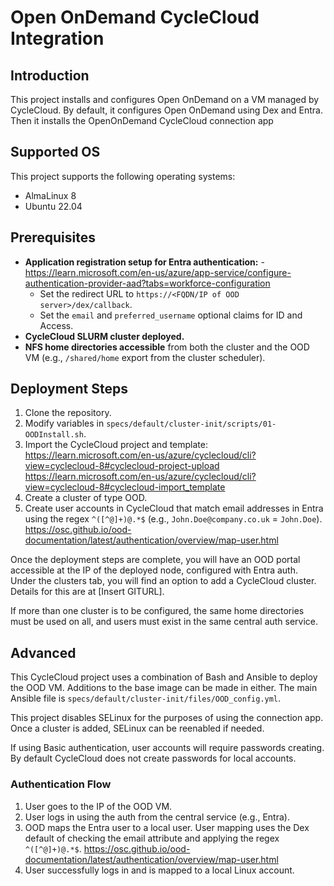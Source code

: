 # Open OnDemand CycleCloud Integration

## Introduction

This project installs and configures Open OnDemand on a VM managed by CycleCloud. By default, it configures Open OnDemand using Dex and Entra. Then it installs the OpenOnDemand CycleCloud connection app

## Supported OS

This project supports the following operating systems:

- AlmaLinux 8
- Ubuntu 22.04

## Prerequisites

- **Application registration setup for Entra authentication:**  - <https://learn.microsoft.com/en-us/azure/app-service/configure-authentication-provider-aad?tabs=workforce-configuration>
  - Set the redirect URL to `https://<FQDN/IP of OOD server>/dex/callback`.
  - Set the `email` and `preferred_username` optional claims for ID and Access.
- **CycleCloud SLURM cluster deployed.**
- **NFS home directories accessible** from both the cluster and the OOD VM (e.g., `/shared/home` export from the cluster scheduler).

## Deployment Steps

1. Clone the repository.
2. Modify variables in `specs/default/cluster-init/scripts/01-OODInstall.sh`.
3. Import the CycleCloud project and template: <https://learn.microsoft.com/en-us/azure/cyclecloud/cli?view=cyclecloud-8#cyclecloud-project-upload> <https://learn.microsoft.com/en-us/azure/cyclecloud/cli?view=cyclecloud-8#cyclecloud-import_template>
4. Create a cluster of type OOD.
5. Create user accounts in CycleCloud that match email addresses in Entra using the regex `^([^@]+)@.*$` (e.g., `John.Doe@company.co.uk` = `John.Doe`). <https://osc.github.io/ood-documentation/latest/authentication/overview/map-user.html>

Once the deployment steps are complete, you will have an OOD portal accessible at the IP of the deployed node, configured with Entra auth. Under the clusters tab, you will find an option to add a CycleCloud cluster. Details for this are at [Insert GITURL].

If more than one cluster is to be configured, the same home directories must be used on all, and users must exist in the same central auth service.

## Advanced

This CycleCloud project uses a combination of Bash and Ansible to deploy the OOD VM. Additions to the base image can be made in either. The main Ansible file is `specs/default/cluster-init/files/OOD_config.yml`.

This project disables SELinux for the purposes of using the connection app. Once a cluster is added, SELinux can be reenabled if needed.

If using Basic authentication, user accounts will require passwords creating. By default CycleCloud does not create passwords for local accounts.

### Authentication Flow

1. User goes to the IP of the OOD VM.
2. User logs in using the auth from the central service (e.g., Entra).
3. OOD maps the Entra user to a local user. User mapping uses the Dex default of checking the email attribute and applying the regex `^([^@]+)@.*$`. <https://osc.github.io/ood-documentation/latest/authentication/overview/map-user.html>
4. User successfully logs in and is mapped to a local Linux account.
